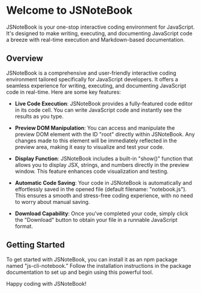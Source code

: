 # Welcome to JSNoteBook

JSNoteBook is your one-stop interactive coding environment for JavaScript. It's designed to make writing, executing, and documenting JavaScript code a breeze with real-time execution and Markdown-based documentation.

## Overview

JSNoteBook is a comprehensive and user-friendly interactive coding environment tailored specifically for JavaScript developers. It offers a seamless experience for writing, executing, and documenting JavaScript code in real-time. Here are some key features:

- **Live Code Execution**: JSNoteBook provides a fully-featured code editor in its code cell. You can write JavaScript code and instantly see the results as you type.

- **Preview DOM Manipulation**: You can access and manipulate the preview DOM element with the ID "root" directly within JSNoteBook. Any changes made to this element will be immediately reflected in the preview area, making it easy to visualize and test your code.

- **Display Function**: JSNoteBook includes a built-in "show()" function that allows you to display JSX, strings, and numbers directly in the preview window. This feature enhances code visualization and testing.

- **Automatic Code Saving**: Your code in JSNoteBook is automatically and effortlessly saved in the opened file (default filename: "notebook.js"). This ensures a smooth and stress-free coding experience, with no need to worry about manual saving.

- **Download Capability**: Once you've completed your code, simply click the "Download" button to obtain your file in a runnable JavaScript format.

## Getting Started

To get started with JSNoteBook, you can install it as an npm package named "js-cli-notebook." Follow the installation instructions in the package documentation to set up and begin using this powerful tool.


Happy coding with JSNoteBook!

